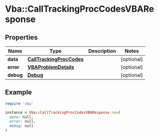 # Vba::CallTrackingProcCodesVBAResponse

## Properties

| Name | Type | Description | Notes |
| ---- | ---- | ----------- | ----- |
| **data** | [**CallTrackingProcCodes**](CallTrackingProcCodes.md) |  | [optional] |
| **error** | [**VBAProblemDetails**](VBAProblemDetails.md) |  | [optional] |
| **debug** | [**Debug**](Debug.md) |  | [optional] |

## Example

```ruby
require 'vba'

instance = Vba::CallTrackingProcCodesVBAResponse.new(
  data: null,
  error: null,
  debug: null
)
```

